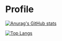 # Profile

[![Anurag's GitHub stats](https://github-readme-stats.vercel.app/api?username=rinatz&theme=onedark)](https://github.com/anuraghazra/github-readme-stats)

[![Top Langs](https://github-readme-stats.vercel.app/api/top-langs/?username=rinatz&theme=onedark&layout=compact)](https://github.com/anuraghazra/github-readme-stats)
